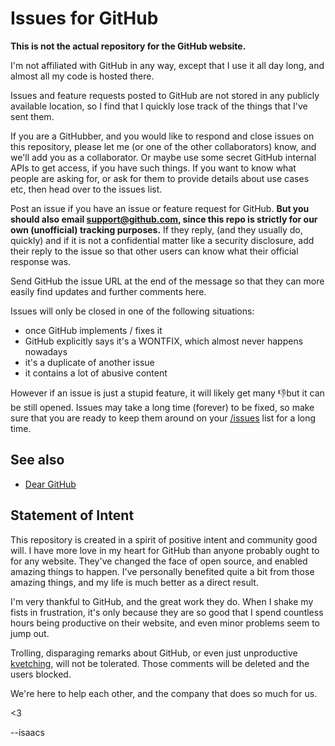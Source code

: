 # Issues for GitHub

**This is not the actual repository for the GitHub website.**

I'm not affiliated with GitHub in any way, except that I use it all
day long, and almost all my code is hosted there.

Issues and feature requests posted to GitHub are not stored in any
publicly available location, so I find that I quickly lose track of
the things that I've sent them.

If you are a GitHubber, and you would like to respond and close issues
on this repository, please let me (or one of the other collaborators)
know, and we'll add you as a collaborator.  Or maybe use some secret
GitHub internal APIs to get access, if you have such things.  If you
want to know what people are asking for, or ask for them to provide
details about use cases etc, then head over to the issues list.

Post an issue if you have an issue or feature request for GitHub.
**But you should also email support@github.com, since this repo is
strictly for our own (unofficial) tracking purposes.** If they reply,
(and they usually do, quickly) and if it is not a confidential matter
like a security disclosure, add their reply to the issue so that other
users can know what their official response was.

Send GitHub the issue URL at the end of the message so that they can
more easily find updates and further comments here.

Issues will only be closed in one of the following situations:
- once GitHub implements / fixes it
- GitHub explicitly says it's a WONTFIX, which almost never happens nowadays
- it's a duplicate of another issue
- it contains a lot of abusive content

However if an issue is just a stupid feature, it will likely get many 👎but it can be still opened.
Issues may take a long time (forever) to be fixed, so make sure that
you are ready to keep them around on your [/issues](https://github.com/issues)
list for a long time.

## See also

- [Dear GitHub](https://github.com/dear-github/dear-github)

## Statement of Intent

This repository is created in a spirit of positive intent and
community good will.  I have more love in my heart for GitHub than
anyone probably ought to for any website.  They've changed the face of
open source, and enabled amazing things to happen.  I've personally
benefited quite a bit from those amazing things, and my life is much
better as a direct result.

I'm very thankful to GitHub, and the great work they do.  When I shake
my fists in frustration, it's only because they are so good that I
spend countless hours being productive on their website, and even
minor problems seem to jump out.

Trolling, disparaging remarks about GitHub, or even just unproductive
[kvetching](http://dictionary.reference.com/browse/kvetching), will not be tolerated.  Those comments will be deleted and
the users blocked.

We're here to help each other, and the company that does so much for
us.

<3

--isaacs
